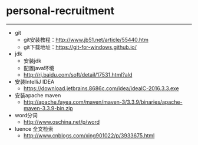# personal-recruitment
--------------
+ git
	+ git安装教程：http://www.jb51.net/article/55440.htm 
	+ git下载地址：https://git-for-windows.github.io/
+ jdk
	- 安装jdk
	- 配置java环境
	- http://rj.baidu.com/soft/detail/17531.html?ald
+ 安装IntelliJ IDEA
	- https://download.jetbrains.8686c.com/idea/ideaIC-2016.3.3.exe
+ 安装apache maven
	-  http://apache.fayea.com/maven/maven-3/3.3.9/binaries/apache-maven-3.3.9-bin.zip
+ word分词
	- http://www.oschina.net/p/word
+ luence 全文检索
	- http://www.cnblogs.com/xing901022/p/3933675.html 
